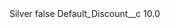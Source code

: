 <?xml version="1.0" encoding="UTF-8"?>
<CustomMetadata xmlns="http://soap.sforce.com/2006/04/metadata" xmlns:xsi="http://www.w3.org/2001/XMLSchema-instance" xmlns:xsd="http://www.w3.org/2001/XMLSchema">
    <label>Silver</label>
    <protected>false</protected>
    <values>
        <field>Default_Discount__c</field>
        <value xsi:type="xsd:double">10.0</value>
    </values>
</CustomMetadata>
